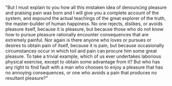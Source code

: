 "But I must explain to you how all this mistaken idea of denouncing pleasure and praising pain was born and I 
will give you a complete account of the system, and expound the actual teachings of the great explorer of the
 truth, the master-builder of
 human happiness. No one rejects, dislikes, or avoids pleasure itself, because it is pleasure, but because 
 those who do not know how to pursue pleasure 
 rationally encounter consequences that are extremely 
 painful. Nor again is there anyone who loves or pursues or desires to obtain pain of itself, because it is
  pain, but because occasionally circumstances occur in which toil and pain can procure him some great 
  pleasure. To take a trivial example, which of us ever undertakes laborious physical exercise, except to 
  obtain some advantage from it? But who has any right to find fault with a man who chooses to enjoy a 
  pleasure that has no annoying consequences, or one who avoids a pain that produces no resultant pleasure?"